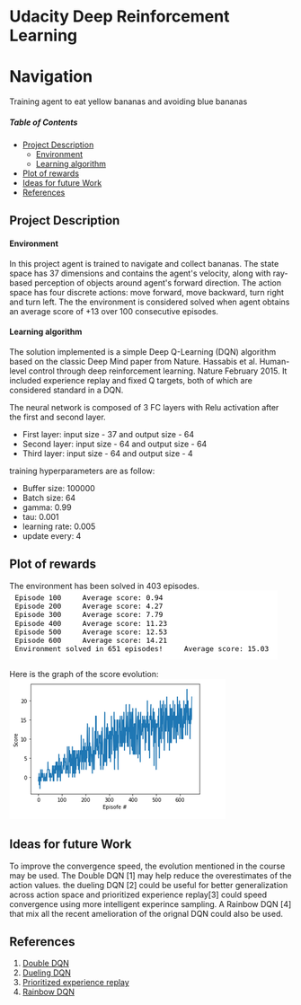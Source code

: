 # Udacity Deep Reinforcement Learning
# Navigation 
Training agent to eat yellow bananas and avoiding blue bananas

##### Table of Contents 
- [Project Description](#project-description)
    - [Environment](#environment)
    - [Learning algorithm](#learning-algorithm)
- [Plot of rewards](#plot-of-rewards)
- [Ideas for future Work](#ideas-for-future-work)
- [References](#references)

## Project Description
#### Environment
In this project agent is trained to navigate and collect bananas. The state space has 37 dimensions and contains the agent's velocity, along with ray-based perception of objects around agent's forward direction. The action space has four discrete actions: move forward, move backward, turn right and turn left. The the environment is considered solved when agent obtains an average score of +13 over 100 consecutive episodes.

#### Learning algorithm
The solution implemented is a simple Deep Q-Learning (DQN) algorithm based on the classic Deep Mind paper from Nature. Hassabis et al. Human-level control through deep reinforcement learning. Nature February 2015. It included experience replay and fixed Q targets, both of which are considered standard in a DQN.
 
 The neural network is composed of 3 FC layers with Relu activation after the first and second layer.
 - First layer: input size - 37 and output size - 64
 - Second layer: input size - 64 and output size - 64
 - Third layer: input size - 64 and output size - 4

training hyperparameters are as follow:
- Buffer size: 100000
- Batch size: 64
- gamma: 0.99
- tau: 0.001
- learning rate: 0.005
- update every: 4

## Plot of rewards
The environment has been solved in 403 episodes. <br>
![scores](./Media/scores.png)

Here is the graph of the score evolution: <br>
![graph](./Media/graph.png)


## Ideas for future Work
To improve the convergence speed, the evolution mentioned in the course may be used. The Double DQN [1] may help reduce the overestimates of the action values. the dueling DQN [2] could be useful for better generalization across action space and prioritized experience replay[3] could speed convergence using more intelligent experince sampling. A Rainbow DQN [4] that mix all the recent amelioration of the orignal DQN could also be used.

## References
1. [Double DQN](https://arxiv.org/abs/1509.06461)
2. [Dueling DQN](https://arxiv.org/abs/1511.06581)
3. [Prioritized experience replay](https://arxiv.org/abs/1511.05952)
4. [Rainbow DQN](https://arxiv.org/abs/1710.02298)

